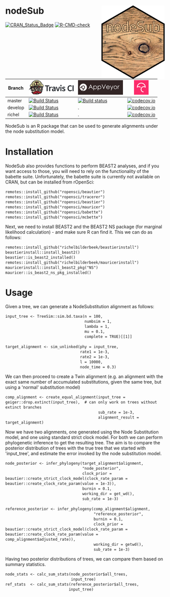 # nodeSub <img src="pics/nodesub_sticker.png" align="right" width="200" />

[![CRAN_Status_Badge](http://www.r-pkg.org/badges/version/nodeSub)](https://cran.r-project.org/package=nodeSub)
[![R-CMD-check](https://github.com/thijsjanzen/nodeSub/workflows/R-CMD-check/badge.svg)](https://github.com/thijsjanzen/nodeSub/actions)

Branch |[![Travis CI logo](pics/TravisCI.png)](https://travis-ci.org)                                                             |[![AppVeyor logo](pics/AppVeyor.png)](https://www.appveyor.com)                                                                              |[![Codecov logo](pics/Codecov.png)](https://www.codecov.io)
-------|--------------------------------------------------------------------------------------------------------------------------|---------------------------------------------------------------------------------------------------------------------------------------------|-----------------------------------------------------------------------------------------------------------------------------------
master |[![Build Status](https://travis-ci.org/thijsjanzen/nodeSub.svg?branch=master)](https://travis-ci.org/thijsjanzen/nodeSub) |[![Build status](https://ci.appveyor.com/api/projects/status/uhmo7nou1bltuamd?svg=true)](https://ci.appveyor.com/project/thijsjanzen/nodesub)|[![codecov.io](https://codecov.io/gh/thijsjanzen/nodeSub/branch/master/graph/badge.svg)](https://codecov.io/gh/thijsjanzen/nodeSub)
develop|[![Build Status](https://travis-ci.org/thijsjanzen/nodeSub.svg?branch=develop)](https://travis-ci.org/thijsjanzen/nodeSub)|.                                                                                                                                            |[![codecov.io](https://codecov.io/gh/thijsjanzen/nodeSub/branch/develop/graph/badge.svg)](https://codecov.io/gh/thijsjanzen/nodeSub)
richel |[![Build Status](https://travis-ci.org/thijsjanzen/nodeSub.svg?branch=richel)](https://travis-ci.org/thijsjanzen/nodeSub) |.                                                                                                                                            |[![codecov.io](https://codecov.io/gh/thijsjanzen/nodeSub/branch/richel/graph/badge.svg)](https://codecov.io/gh/thijsjanzen/nodeSub)

NodeSub is an R package that can be used to generate alignments under the node substitution model.

# Installation

NodeSub also provides functions to perform BEAST2 analyses, and if you want access to those, you will need to rely on the functionality of the babette suite. Unfortunately, the babette suite is currently not available on CRAN, but can be installed from rOpenSci:

```
remotes::install_github("ropensci/beautier")
remotes::install_github("ropensci/tracerer")
remotes::install_github("ropensci/beastier")
remotes::install_github("ropensci/mauricer")
remotes::install_github("ropensci/babette")
remotes::install_github("ropensci/mcbette")
```
Next, we need to install BEAST2 and the BEAST2 NS package (for marginal likelihood calculation) - and make sure R can find it. This we can do as follows:

```
remotes::install_github("richelbilderbeek/beastierinstall") 
beastierinstall::install_beast2() 
beastier::is_beast2_installed()
remotes::install_github("richelbilderbeek/mauricerinstall") 
mauricerinstall::install_beast2_pkg("NS")
mauricer::is_beast2_ns_pkg_installed()
```

# Usage
Given a tree, we can generate a NodeSubstitution alignment as follows:
```
input_tree <- TreeSim::sim.bd.taxa(n = 100,
                                   numbsim = 1,
                                   lambda = 1,
                                   mu = 0.1,
                                   complete = TRUE)[[1]]
                                     
target_alignment <- sim_unlinked(phy = input_tree,
                                 rate1 = 1e-3,
                                 rate2 = 1e-3,
                                 l = 10000,
                                 node_time = 0.3)   
```
We can then proceed to create a Twin alignment (e.g. an alignment with the exact same number of accumulated substitutions, given the same tree, but using a 'normal' substitution model)
```
comp_alignment <- create_equal_alignment(input_tree = geiger::drop.extinct(input_tree),  # can only work on trees without extinct branches
                                         sub_rate = 1e-3,
                                         alignment_result = target_alignment)
```
Now we have two alignments, one generated using the Node Substitution model, and one using standard strict clock model. For both we can perform phylogenetic inference to get the resulting tree. The aim is to compare the posterior distribution of trees with the true tree that we started with 'input_tree', and estimate the error invoked by the node substitution model.

```
node_posterior <- infer_phylogeny(target_alignment$alignment,
                                  "node_posterior",
                                  clock_prior = beautier::create_strict_clock_model(clock_rate_param = beautier::create_clock_rate_param(value = 1e-3)),
                                  burnin = 0.1,
                                  working_dir = get_wd(),
                                  sub_rate = 1e-3)
                                  
reference_posterior <- infer_phylogeny(comp_alignment$alignment,
                                       "reference_posterior",
                                       burnin = 0.1,
                                       clock_prior = beautier::create_strict_clock_model(clock_rate_param = beautier::create_clock_rate_param(value = comp_alignment$adjusted_rate)),
                                       working_dir = getwd(),
                                       sub_rate = 1e-3)                               
```
Having two posterior distributions of trees, we can compare them based on summary statistics.
```
node_stats <- calc_sum_stats(node_posterior$all_trees,
                             input_tree)
ref_stats  <- calc_sum_stats(reference_posterior$all_trees,
                            input_tree)
```                                      
